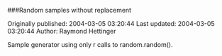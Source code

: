 ###Random samples without replacement

Originally published: 2004-03-05 03:20:44
Last updated: 2004-03-05 03:20:44
Author: Raymond Hettinger

Sample generator using only r calls to random.random().